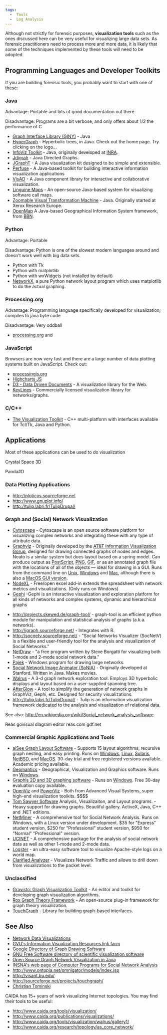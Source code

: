 ```yaml
---
tags:
  -  Tools
  -  Log Analysis
---
```

Although not strictly for forensic purposes, **visualization tools**
such as the ones discussed here can be very useful for visualizing large
data sets. As forensic practitioners need to process more and more data,
it is likely that some of the techniques implemented by these tools will
need to be adopted.

## Programming Languages and Developer Toolkits

If you are building forensic tools, you probably want to start with one
of these:

### Java

Advantage: Portable and lots of good documentation out there.

Disadvantage: Programs are a bit verbose, and only offers about 1/2 the
performance of C

- [Graph Interface Library
  (GINY)](http://csbi.sourceforge.net/index.html) - Java
- [HyperGraph](http://hypergraph.sourceforge.net/) - Hyperbolic trees,
  in Java. Check out the home page. Try clicking on the logo...
- [InfoViz Toolkit](http://ivtk.sourceforge.net/) - Java, originally
  developed at [INRA](inra.md).
- [Jdigrah](https://jdigraph.dev.java.net/) - Java Directed Graphs.
- [JGraphT](http://jgrapht.sourceforge.net/) - A Java visualization kit
  designed to be simple and extensible.
- [Perfuse](http://prefuse.sourceforge.net/) - A Java-based toolkit for
  building interactive information visualization applications
- [VisAD](http://www.ssec.wisc.edu/~billh/visad.html#intro) - A Java
  component library for interactive and collaborative visualization.
- [Linguine
  Maps](http://www.softwaresecretweapons.com/jspwiki/Wiki.jsp?page=LinguineMaps) -
  An open-source Java-based system for visualizing software call maps.
- [Zoomable Visual Transformation
  Machine](http://zvtm.sourceforge.net/index.html) - Java. Originally
  started at Xerox Research Europe.
- [OpenMap](http://openmap.bbn.com/) A Java-based Geographical
  Information System framework, from [BBN](bbn.md).

### Python

Advantage: Portable

Disadvantage: Python is one of the slowest modern languages around and
doesn't work well with big data sets.

- Python with Tk
- Python with matplotlib
- Python with wxWidgets (not installed by default)
- [NetworkX](http://networkx.lanl.gov/), a pure Python network layout
  program which uses matplotlib to do the actual graphing.

### Processing.org

Advantage: Programming language specifically developed for
visualization; compiles to java byte code

Disadvantage: Very oddball

- [processing.org](http://processing.org) and

### JavaScript

Browsers are now very fast and there are a large number of data plotting
systems built on JavaScript. Check out:

- [processingjs.org](http://processingjs.org)
- [Highcharts JS](http://highcharts.com/)
- [D3 - Data Driven Documents](http://mbostock.github.com/d3/) - A
  visualization library for the Web.
- [KeyLines](http://key-lines.com) - Commercially licensed visualization
  library for networks/graphs.

### C/C++

- [The Visualization Toolkit](http://www.vtk.org/) - C++ multi-platform
  with interfaces available for Tcl/Tk, Java and Python.

## Applications

Most of these applications can be used to do visualization

Crystal Space 3D

<!-- -->

Panda#D

### Data Plotting Applications

- <http://ploticus.sourceforge.net>
- <http://www.gnuplot.info/>
- <http://tulip.labri.fr/TulipDrupal/>

### Graph and (Social) Network Visualization

- [Cytoscape](http://www.cytoscape.org/) - Cytoscape is an open source
  software platform for visualizing complex networks and integrating
  these with any type of attribute data.
- [Graphviz](http://www.graphviz.org/) - Originally developed by the
  [AT&T Information Visualization
  Gorup](http://public.research.att.com/areas/visualization/), designed
  for drawing connected graphs of nodes and edges. Neato is a similar
  system but does layout based on a spring model. Can produce output as
  [PostScript](postscript.md), [PNG](png.md),
  [GIF](gif.md), or as an annotated graph file with the
  locations of all of the objects — ideal for drawing in a GUI. Runs
  from the command line on [Unix](unix.md),
  [Windows](windows.md) and [Mac](mac_os_x.md), although
  there is also a [MacOS GUI
  version](http://www.pixelglow.com/graphviz/).
- [NodeXL](http://www.codeplex.com/nodexl) - Free/open excel add-in
  extends the spreadsheet with network metrics and visualizations. (Only
  runs on Windows)
- [Gephi](http://gephi.org/) -Gephi is an interactive visualization and
  exploration platform for all kinds of networks and complex systems,
  dynamic and hierarchical graphs

<!-- -->

- <http://projects.skewed.de/graph-tool/> - graph-tool is an efficient
  python module for manipulation and statistical analysis of graphs
  (a.k.a. networks).
- <http://igraph.sourceforge.net/> - Integrates with R.
- <http://socnetv.sourceforge.net/> - "Social Networks Visualizer
  (SocNetV) is a flexible and user-friendly tool for the analysis and
  visualization of Social Networks."
- [NetDraw](https://sites.google.com/site/netdrawsoftware/home) - "a
  free program written by Steve Borgatti for visualizing both 1-mode and
  2-mode social network data."
- [Pajek](http://pajek.imfm.si/doku.php) - Windows program for drawing
  large networks.
- [Social Network Image Animator
  (SoNIA)](http://sourceforge.net/projects/sonia/) - Originally
  developed at Stanford. Written in Java. Makes movies.
- [Walrus](http://www.caida.org/tools/visualization/walrus/) - A 3-d
  graph network exploration tool. Employs 3D hyperbolic displays and
  layout based on a user-supplied spanning tree.
- [AfterGlow](http://afterglow.sf.net) - A tool to simplify the
  generation of network graphs in GraphViz, Gephi, etc. Designed for
  security visualizations.
- <http://tulip.labri.fr/TulipDrupal/> - Tulip is an information
  visualization framework dedicated to the analysis and visualization of
  relational data.

See also:
<http://en.wikipedia.org/wiki/Social_network_analysis_software>

Reas govisual diagram editor reas.com gdf.net

### Commercial Graphic Applications and Tools

- [aiSee Graph Layout Software](http://www.aisee.com/) - Supports 15
  layout algorithms, recursive graph nesting, and easy printing. Runs on
  [Windows](windows.md), [Linux](linux.md),
  [Solaris](solaris.md), [NetBSD](netbsd.md), and
  [MacOS](mac_os_x.md). 30-day trial and free registered versions
  available. Academic pricing available.
- [Geomantics](http://www.geomantics.com/) - Geographical, Visualization
  and Graphics software. Runs on [Windows](windows.md).
- [Graphis 2D and 3D graphing software](http://www.kylebank.com/) - Runs
  on [Windows](windows.md). Free 30-day evaluation copy
  available.
- [OpenViz](http://www.openviz.com/) and
  [PowerViz](http://www.powerviz.com/) - Both from Advanced Visual
  Systems, super high-end visualization toolkits. \$\$\$\$
- [Tom Sawyer Software](http://www.tomsawyer.com/) Analysis,
  Visualizaiton, and Layout programs. - Heavy support for drawing
  graphs. Beautiful gallery. ActiveX, Java, C++ and .NET editions.
- [NetMiner](http://www.netminer.com/) - A comprehensive tool for Social
  Network Analysis. Runs on Windows, with a Linux version under
  development. \$35 for "Express" student version, \$250 for
  "Professional" student version, \$950 for "Normal" "Professional"
  version.
- [UCINET](http://www.analytictech.com/ucinet.htm) - A comprehensive
  package for the analysis of social network data as well as other
  1-mode and 2-mode data.
- [Logster](http://www.clarifiednetworks.com/logster) - an ultra-easy
  software tool to visualize Apache-style logs on a world map.
- [Clarified
  Analyzer](http://www.clarifiednetworks.com/Clarified%20Analyzer) -
  Visualizes Network Traffic and allows to drill down from
  visualizations to the packet level.

### Unclassified

- [Gravisto: Graph Visualization
  Toolkit](http://gravisto.fim.uni-passau.de/) - An editor and toolkit
  for developing graph visualization algorithms.
- [Rox Graph Theory Framework](http://www.gnu.frb.br:8080/rox) - An
  open-source plug-in framework for graph theory visualization.
- [TouchGraph](http://touchgraph.sourceforge.net/) - Library for
  building graph-based interfaces.

## See Also

- [Network Data Visualizations](network_data_visualizations.md)
- [GVU's Information Visualization Resources link
  farm](http://www-static.cc.gatech.edu/gvu/ii/resources/infovis.html)
- [Google Directory of Graph Drawing
  Software](http://directory.google.com/Top/Science/Math/Combinatorics/Software/Graph_Drawing/)
- [GNU Free Software directory of scientific visualization
  software](http://directory.fsf.org/science/visual/)
- [Open Source Graph Network Visualization in
  Java](http://www.manageability.org/blog/stuff/open-source-graph-network-visualization-in-java/view)
- [INSNA's web page of Computer Programs for Social Network
  Analysis](http://www.insna.org/INSNA/soft_inf.html)
- <http://www.ontopia.net/omnigator/models/index.jsp>
- <http://visant.bu.edu/>
- <http://sourceforge.net/projects/touchgraph/>
- [Christian Tominski](http://www.informatik.uni-rostock.de/~ct/)

CAIDA has 15+ years of work visualizing Internet topologies. You may
find their tools to be useful:

- <http://www.caida.org/tools/visualization/>
- <http://www.caida.org/publications/visualizations/>
- <http://www.caida.org/tools/visualization/walrus/gallery1/>
- <http://www.caida.org/research/topology/as_core_network/>
